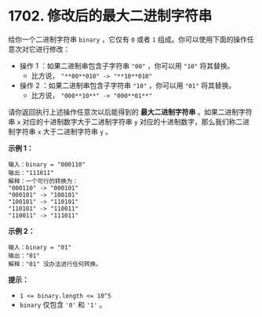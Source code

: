 # 1702. 修改后的最大二进制字符串

给你一个二进制字符串 `binary` ，它仅有 `0` 或者 `1` 组成。你可以使用下面的操作任意次对它进行修改：

- 操作 1 ：如果二进制串包含子字符串 `"00"` ，你可以用 `"10"` 将其替换。
  - 比方说， `"**00**010" -> "**10**010"`
- 操作 2 ：如果二进制串包含子字符串 `"10"` ，你可以用 `"01"` 将其替换。
  - 比方说， `"000**10**" -> "000**01**"`

请你返回执行上述操作任意次以后能得到的 **最大二进制字符串** 。如果二进制字符串 `x` 对应的十进制数字大于二进制字符串 `y` 对应的十进制数字，那么我们称二进制字符串 `x` 大于二进制字符串 `y` 。

**示例 1：**

```()
输入：binary = "000110"
输出："111011"
解释：一个可行的转换为：
"000110" -> "000101" 
"000101" -> "100101" 
"100101" -> "110101" 
"110101" -> "110011" 
"110011" -> "111011"
```

**示例 2：**

```()
输入：binary = "01"
输出："01"
解释："01" 没办法进行任何转换。
```

**提示：**

- `1 <= binary.length <= 10^5`
- `binary` 仅包含 `'0'` 和 `'1'` 。
